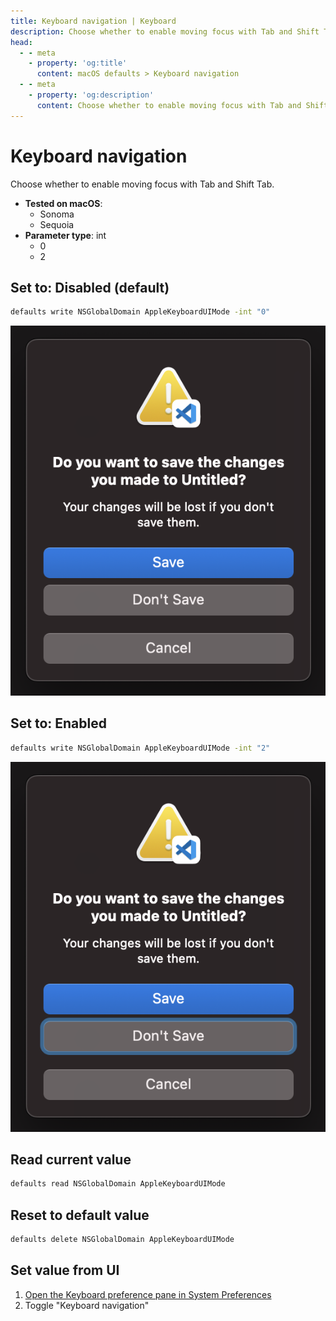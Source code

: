 ```yaml
---
title: Keyboard navigation | Keyboard
description: Choose whether to enable moving focus with Tab and Shift Tab.
head:
  - - meta
    - property: 'og:title'
      content: macOS defaults > Keyboard navigation
  - - meta
    - property: 'og:description'
      content: Choose whether to enable moving focus with Tab and Shift Tab.
---
```


# Keyboard navigation

Choose whether to enable moving focus with Tab and Shift Tab.

- **Tested on macOS**:
  - Sonoma
  - Sequoia
- **Parameter type**: int
  - 0
  - 2

## Set to: Disabled (default)

```bash
defaults write NSGlobalDomain AppleKeyboardUIMode -int "0"
```

<img
  src="./images/AppleKeyboardUIMode/disabled.png"
  alt="Save changes dialog with keyboard navigation disabled"
  width="574" height="674" style="height: auto"
/>

## Set to: Enabled

```bash
defaults write NSGlobalDomain AppleKeyboardUIMode -int "2"
```

<img
  src="./images/AppleKeyboardUIMode/enabled.png"
  alt="Save changes dialog with keyboard navigation enabled, showing focus ring on Don't Save"
  width="574" height="674" style="height: auto"
/>

## Read current value

```bash
defaults read NSGlobalDomain AppleKeyboardUIMode
```

## Reset to default value

```bash
defaults delete NSGlobalDomain AppleKeyboardUIMode
```

## Set value from UI

1. <a href="x-apple.systempreferences:com.apple.preference.keyboard">Open the Keyboard preference pane in System Preferences</a>
2. Toggle "Keyboard navigation"
